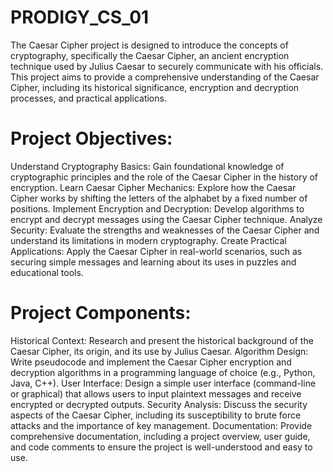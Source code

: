 # PRODIGY_CS_01

The Caesar Cipher project is designed to introduce the concepts of cryptography, specifically the Caesar Cipher, an ancient encryption technique used by Julius Caesar to securely communicate with his officials. This project aims to provide a comprehensive understanding of the Caesar Cipher, including its historical significance, encryption and decryption processes, and practical applications.

# Project Objectives:
Understand Cryptography Basics: Gain foundational knowledge of cryptographic principles and the role of the Caesar Cipher in the history of encryption.
Learn Caesar Cipher Mechanics: Explore how the Caesar Cipher works by shifting the letters of the alphabet by a fixed number of positions. 
Implement Encryption and Decryption: Develop algorithms to encrypt and decrypt messages using the Caesar Cipher technique.
Analyze Security: Evaluate the strengths and weaknesses of the Caesar Cipher and understand its limitations in modern cryptography.
Create Practical Applications: Apply the Caesar Cipher in real-world scenarios, such as securing simple messages and learning about its uses in puzzles and educational tools.
# Project Components:
Historical Context: Research and present the historical background of the Caesar Cipher, its origin, and its use by Julius Caesar.
Algorithm Design: Write pseudocode and implement the Caesar Cipher encryption and decryption algorithms in a programming language of choice (e.g., Python, Java, C++).
User Interface: Design a simple user interface (command-line or graphical) that allows users to input plaintext messages and receive encrypted or decrypted outputs.
Security Analysis: Discuss the security aspects of the Caesar Cipher, including its susceptibility to brute force attacks and the importance of key management.
Documentation: Provide comprehensive documentation, including a project overview, user guide, and code comments to ensure the project is well-understood and easy to use.
